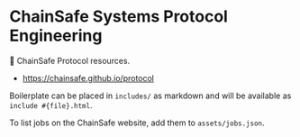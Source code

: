 # ChainSafe Systems Protocol Engineering

:scroll: ChainSafe Protocol resources.

* <https://chainsafe.github.io/protocol>

Boilerplate can be placed in `includes/` as markdown and will be available as `include #{file}.html`.

To list jobs on the ChainSafe website, add them to `assets/jobs.json`.
